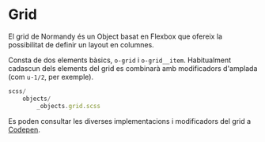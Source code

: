 # Grid

El grid de Normandy és un Object basat en Flexbox que ofereix la possibilitat de definir un layout en columnes.

Consta de dos elements bàsics, `o-grid` i `o-grid__item`. Habitualment cadascun dels elements del grid es combinarà amb modificadors d'amplada \(com `u-1/2`, per exemple\).

```javascript
scss/
    objects/
        _objects.grid.scss
```

Es poden consultar les diverses implementacions i modificadors del grid a [Codepen](https://codepen.io/afontcu/pen/aWaOjJ).

